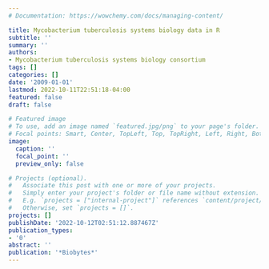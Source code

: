 ```yaml
---
# Documentation: https://wowchemy.com/docs/managing-content/

title: Mycobacterium tuberculosis systems biology data in R
subtitle: ''
summary: ''
authors:
- Mycobacterium tuberculosis systems biology consortium
tags: []
categories: []
date: '2009-01-01'
lastmod: 2022-10-11T22:51:18-04:00
featured: false
draft: false

# Featured image
# To use, add an image named `featured.jpg/png` to your page's folder.
# Focal points: Smart, Center, TopLeft, Top, TopRight, Left, Right, BottomLeft, Bottom, BottomRight.
image:
  caption: ''
  focal_point: ''
  preview_only: false

# Projects (optional).
#   Associate this post with one or more of your projects.
#   Simply enter your project's folder or file name without extension.
#   E.g. `projects = ["internal-project"]` references `content/project/deep-learning/index.md`.
#   Otherwise, set `projects = []`.
projects: []
publishDate: '2022-10-12T02:51:12.887467Z'
publication_types:
- '0'
abstract: ''
publication: '*Biobytes*'
---
```

